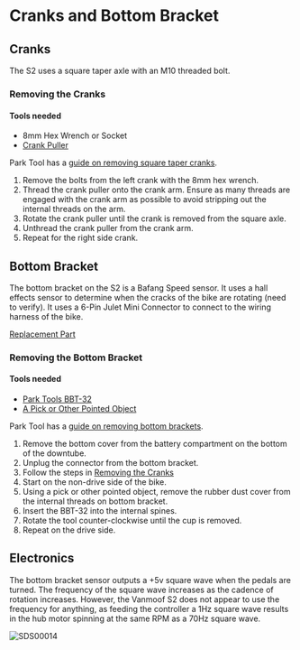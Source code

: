 # Cranks and Bottom Bracket

## Cranks

The S2 uses a square taper axle with an M10 threaded bolt.

### Removing the Cranks

#### Tools needed

* 8mm Hex Wrench or Socket
*  [Crank Puller](https://www.parktool.com/en-us/product/crank-puller-for-square-taper-cranks-ccp-22)
  
Park Tool has a [guide on removing square taper cranks](https://www.youtube.com/watch?v=uO_GzqqJTXU).

1. Remove the bolts from the left crank with the 8mm hex wrench.
1. Thread the crank puller onto the crank arm. Ensure as many threads are engaged with the crank arm as possible to avoid stripping out the internal threads on the arm.
1. Rotate the crank puller until the crank is removed from the square axle.
1. Unthread the crank puller from the crank arm.
1. Repeat for the right side crank.

## Bottom Bracket

The bottom bracket on the S2 is a Bafang Speed sensor. It uses a hall effects sensor to determine when the cracks of the bike are rotating (need to verify). It uses a 6-Pin Julet Mini Connector to connect to the wiring harness of the bike.

[Replacement Part](https://www.ebay.com/itm/185670136339)

### Removing the Bottom Bracket

#### Tools needed

* [Park Tools BBT-32](https://www.parktool.com/product/bottom-bracket-tool-bbt-32?category=Crank%20%26%20Bottom%20Bracket)
* [A Pick or Other Pointed Object](https://www.parktool.com/en-us/product/utility-pick-set-up-set)

Park Tool has a [guide on removing bottom brackets](https://www.youtube.com/watch?v=xUtOeFJJycg).

1. Remove the bottom cover from the battery compartment on the bottom of the downtube.
1. Unplug the connector from the bottom bracket.
1. Follow the steps in [Removing the Cranks](cranks.md#removing-the-cranks)
1. Start on the non-drive side of the bike.
1. Using a pick or other pointed object, remove the rubber dust cover from the internal threads on bottom bracket.
1. Insert the BBT-32 into the internal spines.
1. Rotate the tool counter-clockwise until the cup is removed.
1. Repeat on the drive side.

## Electronics

The bottom bracket sensor outputs a +5v square wave when the pedals are turned. The frequency of the square wave increases as the cadence of rotation increases. However, the Vanmoof S2 does not appear to use the frequency for anything, as feeding the controller a 1Hz square wave results in the hub motor spinning at the same RPM as a 70Hz square wave.

![SDS00014](https://user-images.githubusercontent.com/3649828/219869444-4c52f0bc-be28-4c2a-bb6b-ca33cb51ef78.png)
